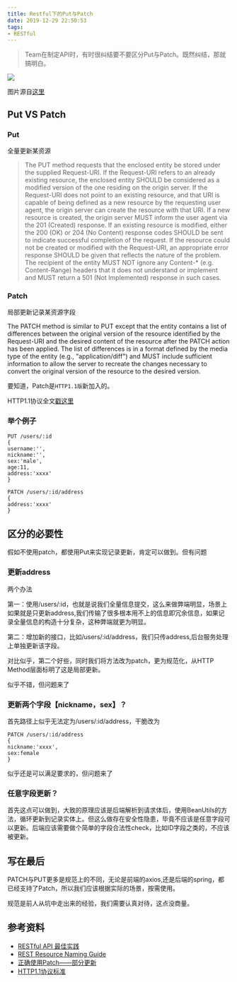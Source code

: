 ```yaml
---
title: Restful下的Put与Patch
date: 2019-12-29 22:50:53
tags:
- RESTful
---
```

> Team在制定API时，有时很纠结要不要区分Put与Patch。既然纠结，那就搞明白。

![](http://static.1991421.cn/2019-12-29-142044.jpg)

图片源自[这里](https://blog.eq8.eu/article/put-vs-patch.html)

## Put VS Patch

### Put
全量更新某资源

>   The PUT method requests that the enclosed entity be stored under the
   supplied Request-URI. If the Request-URI refers to an already
   existing resource, the enclosed entity SHOULD be considered as a
   modified version of the one residing on the origin server. If the
   Request-URI does not point to an existing resource, and that URI is
   capable of being defined as a new resource by the requesting user
   agent, the origin server can create the resource with that URI. If a
   new resource is created, the origin server MUST inform the user agent
   via the 201 (Created) response.  If an existing resource is modified,
   either the 200 (OK) or 204 (No Content) response codes SHOULD be sent
   to indicate successful completion of the request. If the resource
   could not be created or modified with the Request-URI, an appropriate
   error response SHOULD be given that reflects the nature of the
   problem. The recipient of the entity MUST NOT ignore any Content-*
   (e.g. Content-Range) headers that it does not understand or implement
   and MUST return a 501 (Not Implemented) response in such cases.

### Patch
局部更新记录某资源字段

>
 The PATCH method is similar to PUT except that the entity contains a
   list of differences between the original version of the resource
   identified by the Request-URI and the desired content of the resource
   after the PATCH action has been applied. The list of differences is
   in a format defined by the media type of the entity (e.g.,
   "application/diff") and MUST include sufficient information to allow
   the server to recreate the changes necessary to convert the original
   version of the resource to the desired version.


要知道，Patch是`HTTP1.1版`新加入的。

HTTP1.1协议全文[戳这里](https://tools.ietf.org/html/rfc2068)

### 举个例子

```
PUT /users/:id
{
username:'',
nickname:'',
sex:'male',
age:11,
address:'xxxx'
}
```

```
PATCH /users/:id/address
{
address:'xxxx'
}

```

## 区分的必要性

假如不使用patch，都使用Put来实现记录更新，肯定可以做到。但有问题

### 更新address

两个办法

第一：使用/users/:id，也就是说我们全量信息提交，这么来做弊端明显，场景上如果就是只更新address,我们传输了很多根本用不上的信息即冗余信息，如果记录全量信息的构造十分复杂，这种弊端就更为明显。

第二：增加新的接口，比如/users/:id/address，我们只传address,后台服务处理上单独更新该字段。

对比似乎，第二个好些，同时我们将方法改为patch，更为规范化，从HTTP Method层面标明了这是局部更新。

似乎不错，但问题来了

### 更新两个字段【nickname，sex】？

首先路径上似乎无法定为/users/:id/address，干脆改为

```
PATCH /users/:id/address
{
nickname:'xxxx',
sex:female
}
```
似乎还是可以满足要求的，但问题来了

### 任意字段更新？

首先这点可以做到，大致的原理应该是后端解析到请求体后，使用BeanUtils的方法，循环更新到记录实体上。但这么做存在安全性隐患，毕竟不应该是任意字段可以更新。后端应该需要做个简单的字段合法性check，比如ID字段之类的，不应该被更新。


## 写在最后

PATCH与PUT更多是规范上的不同，无论是前端的axios,还是后端的spring，都已经支持了Patch，所以我们应该根据实际的场景，按需使用。

规范是前人从坑中走出来的经验，我们需要认真对待，这点没商量。

## 参考资料

- [RESTful API 最佳实践](http://www.ruanyifeng.com/blog/2018/10/restful-api-best-practices.html)
- [REST Resource Naming Guide](https://restfulapi.net/resource-naming/)
- [正确使用Patch——部分更新](https://www.jianshu.com/p/603158e777df)
- [HTTP1.1协议标准](https://tools.ietf.org/html/rfc2068)








